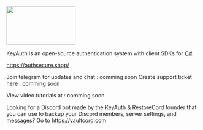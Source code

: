 <img src="https://ibb.co/bgnVcSLX" alt="" width="180" height="100">

KeyAuth is an open-source authentication system with client SDKs for [C#](https://github.com/Authsecure-shop/Authsecure-CSHARP-Example).

https://authsecure.shop/

Join telegram for updates and chat : comming soon
Create support ticket here : comming soon

View video tutorials at : comming soon

Looking for a Discord bot made by the KeyAuth & RestoreCord founder that you can use to backup your Discord members, server settings, and messages? Go to https://vaultcord.com
